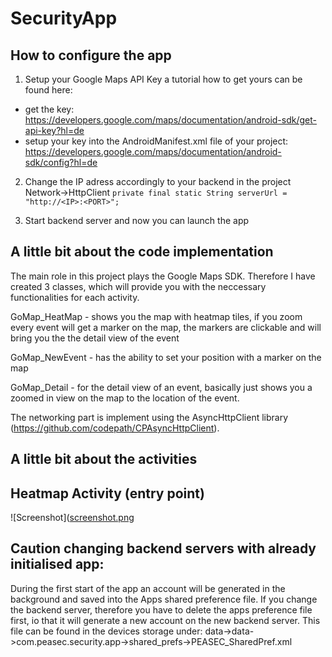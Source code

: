 # SecurityApp
## How to configure the app
1. Setup your Google Maps API Key a tutorial how to get yours can be found here:
  - get the key: <br>
  https://developers.google.com/maps/documentation/android-sdk/get-api-key?hl=de
  - setup your key into the AndroidManifest.xml file of your project: <br>
  https://developers.google.com/maps/documentation/android-sdk/config?hl=de

2. Change the IP adress accordingly to your backend in the project Network->HttpClient
`private final static String serverUrl = "http://<IP>:<PORT>";`

3. Start backend server and now you can launch the app

## A little bit about the code implementation
The main role in this project plays the Google Maps SDK. Therefore I have created 3 classes, which will provide you with the neccessary functionalities for each activity.

GoMap_HeatMap - shows you the map with heatmap tiles, if you zoom every event will get a marker on the map, the markers are clickable and will bring you the the detail view of the event

GoMap_NewEvent - has the ability to set your position with a marker on the map

GoMap_Detail - for the detail view of an event, basically just shows you a zoomed in view on the map to the location of the event.

The networking part is implement using the AsyncHttpClient library (https://github.com/codepath/CPAsyncHttpClient).

## A little bit about the activities
## Heatmap Activity (entry point)
![Screenshot]([screenshot.png](https://raw.githubusercontent.com/Cult0x7c/PEASEC_Security-App/main/Screenshots/Screenshot_2023-03-29-14-33-12-978_com.peasec.securityapp.jpg)
## Caution changing backend servers with already initialised app:
During the first start of the app an account will be generated in the background and saved into the Apps shared preference file. If you change the backend server, therefore you have to delete the apps preference file first, io that it will generate a new account on the new backend server. This file can be found in the devices storage under: data->data->com.peasec.security.app->shared_prefs->PEASEC_SharedPref.xml
